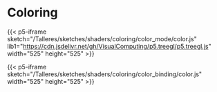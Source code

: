 # Coloring

{{< p5-iframe sketch="/Talleres/sketches/shaders/coloring/color_mode/color.js" lib1="https://cdn.jsdelivr.net/gh/VisualComputing/p5.treegl/p5.treegl.js" width="525" height="525" >}}

{{< p5-iframe sketch="/Talleres/sketches/shaders/coloring/color_binding/color.js" width="525" height="525" >}}
